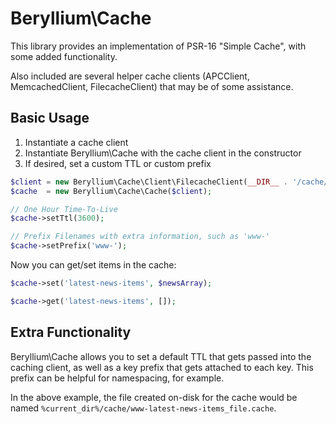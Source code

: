 Beryllium\Cache
===============

This library provides an implementation of PSR-16 "Simple Cache", with some added functionality.

Also included are several helper cache clients (APCClient, MemcachedClient, FilecacheClient) that may be of some assistance.

Basic Usage
-----------

1. Instantiate a cache client
1. Instantiate Beryllium\Cache with the cache client in the constructor
1. If desired, set a custom TTL or custom prefix

```php
$client = new Beryllium\Cache\Client\FilecacheClient(__DIR__ . '/cache/');
$cache  = new Beryllium\Cache\Cache($client);

// One Hour Time-To-Live
$cache->setTtl(3600);

// Prefix Filenames with extra information, such as 'www-'
$cache->setPrefix('www-');
```

Now you can get/set items in the cache:

```php
$cache->set('latest-news-items', $newsArray);

$cache->get('latest-news-items', []);
```

Extra Functionality
-------------------

Beryllium\Cache allows you to set a default TTL that gets passed into the caching client, as well as a key prefix that gets attached to each key. This prefix can be helpful for namespacing, for example.

In the above example, the file created on-disk for the cache would be named `%current_dir%/cache/www-latest-news-items_file.cache`.
